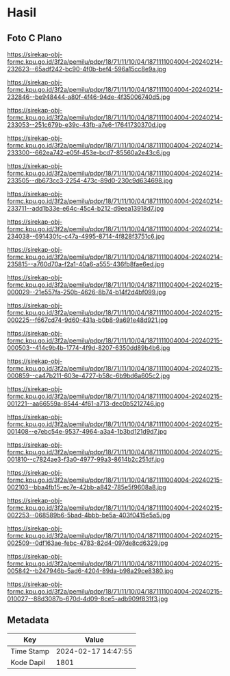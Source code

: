 # Hasil

## Foto C Plano

https://sirekap-obj-formc.kpu.go.id/3f2a/pemilu/pdpr/18/71/11/10/04/1871111004004-20240214-232623--65adf242-bc90-4f0b-bef4-596a15cc8e9a.jpg

https://sirekap-obj-formc.kpu.go.id/3f2a/pemilu/pdpr/18/71/11/10/04/1871111004004-20240214-232846--be948444-a80f-4f46-94de-4f35006740d5.jpg

https://sirekap-obj-formc.kpu.go.id/3f2a/pemilu/pdpr/18/71/11/10/04/1871111004004-20240214-233053--251c679b-e39c-43fb-a7e6-17641730370d.jpg

https://sirekap-obj-formc.kpu.go.id/3f2a/pemilu/pdpr/18/71/11/10/04/1871111004004-20240214-233300--662ea742-e05f-453e-bcd7-85560a2e43c6.jpg

https://sirekap-obj-formc.kpu.go.id/3f2a/pemilu/pdpr/18/71/11/10/04/1871111004004-20240214-233505--db673cc3-2254-473c-89d0-230c9d634698.jpg

https://sirekap-obj-formc.kpu.go.id/3f2a/pemilu/pdpr/18/71/11/10/04/1871111004004-20240214-233711--add1b33e-e64c-45c4-b212-d9eea13918d7.jpg

https://sirekap-obj-formc.kpu.go.id/3f2a/pemilu/pdpr/18/71/11/10/04/1871111004004-20240214-234038--691430fc-c47a-4995-8714-4f828f3751c6.jpg

https://sirekap-obj-formc.kpu.go.id/3f2a/pemilu/pdpr/18/71/11/10/04/1871111004004-20240214-235815--a760d70a-f2a1-40a6-a555-436fb8fae6ed.jpg

https://sirekap-obj-formc.kpu.go.id/3f2a/pemilu/pdpr/18/71/11/10/04/1871111004004-20240215-000029--21e557fa-250b-4626-8b74-b14f2d4bf099.jpg

https://sirekap-obj-formc.kpu.go.id/3f2a/pemilu/pdpr/18/71/11/10/04/1871111004004-20240215-000225--f667cd74-9d60-431a-b0b8-9a691e48d921.jpg

https://sirekap-obj-formc.kpu.go.id/3f2a/pemilu/pdpr/18/71/11/10/04/1871111004004-20240215-000503--414c9b4b-1774-4f9d-8207-6350dd89b4b6.jpg

https://sirekap-obj-formc.kpu.go.id/3f2a/pemilu/pdpr/18/71/11/10/04/1871111004004-20240215-000859--ca47b211-603e-4727-b58c-6b9bd6a605c2.jpg

https://sirekap-obj-formc.kpu.go.id/3f2a/pemilu/pdpr/18/71/11/10/04/1871111004004-20240215-001221--aa66559a-8544-4f61-a713-dec0b5212746.jpg

https://sirekap-obj-formc.kpu.go.id/3f2a/pemilu/pdpr/18/71/11/10/04/1871111004004-20240215-001408--e7ebc54e-9537-4964-a3a4-1b3bd121d9d7.jpg

https://sirekap-obj-formc.kpu.go.id/3f2a/pemilu/pdpr/18/71/11/10/04/1871111004004-20240215-001810--c7824ae3-f3a0-4977-99a3-8614b2c251df.jpg

https://sirekap-obj-formc.kpu.go.id/3f2a/pemilu/pdpr/18/71/11/10/04/1871111004004-20240215-002103--bba4fb15-ec7e-42bb-a842-785e5f9608a8.jpg

https://sirekap-obj-formc.kpu.go.id/3f2a/pemilu/pdpr/18/71/11/10/04/1871111004004-20240215-002253--068589b6-5bad-4bbb-be5a-403f0415e5a5.jpg

https://sirekap-obj-formc.kpu.go.id/3f2a/pemilu/pdpr/18/71/11/10/04/1871111004004-20240215-002509--0df163ae-febc-4783-82d4-097de8cd6329.jpg

https://sirekap-obj-formc.kpu.go.id/3f2a/pemilu/pdpr/18/71/11/10/04/1871111004004-20240215-005842--b247946b-5ad6-4204-89da-b98a29ce8380.jpg

https://sirekap-obj-formc.kpu.go.id/3f2a/pemilu/pdpr/18/71/11/10/04/1871111004004-20240215-010027--88d3087b-670d-4d09-8ce5-adb909f831f3.jpg


## Metadata

| Key        | Value               |
| ---------- | ------------------- |
| Time Stamp | 2024-02-17 14:47:55 |
| Kode Dapil | 1801                |



